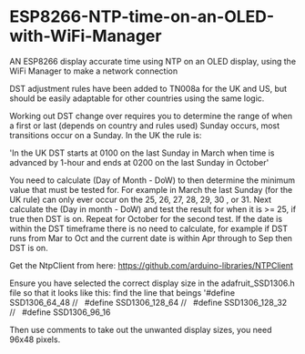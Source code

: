 # ESP8266-NTP-time-on-an-OLED-with-WiFi-Manager
AN ESP8266 display accurate time using NTP on an OLED display, using the WiFi Manager to make a network connection

DST adjustment rules have been added to TN008a for the UK and US, but should be easily adaptable for other countries using the same logic.

Working out DST change over requires you to determine the range of when a first or last (depends on country and rules used) Sunday occurs, most transitions occur on a Sunday. In the UK the rule is:

'In the UK DST starts at 0100 on the last Sunday in March when time is advanced by 1-hour and ends at 0200 on the last Sunday in October'

You need to calculate (Day of Month - DoW) to then determine the minimum value that must be tested for. For example in March the last Sunday (for the UK rule) can only ever occur on the 25, 26, 27, 28, 29, 30 , or 31. Next calculate the (Day in month - DoW) and test the result for when it is >= 25, if true then DST is on. Repeat for October for the second test. If the date is within the DST timeframe there is no need to calculate, for example if DST runs from Mar to Oct and the current date is within Apr through to Sep then DST is on.

Get the NtpClient from here: https://github.com/arduino-libraries/NTPClient

Ensure you have selected the correct display size in the adafruit_SSD1306.h file so that it looks like this:
find the line that beings '#define
SSD1306_64_48
//   #define SSD1306_128_64
//   #define SSD1306_128_32
//   #define SSD1306_96_16

Then use comments to take out the unwanted display sizes, you need 96x48 pixels.
